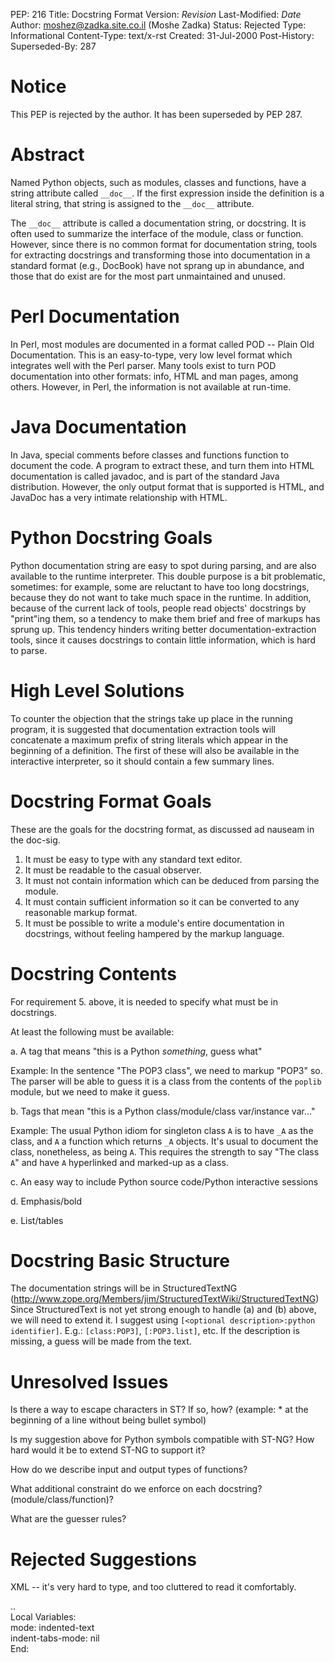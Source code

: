 PEP: 216
Title: Docstring Format
Version: $Revision$
Last-Modified: $Date$
Author: moshez@zadka.site.co.il (Moshe Zadka)
Status: Rejected
Type: Informational
Content-Type: text/x-rst
Created: 31-Jul-2000
Post-History:
Superseded-By: 287


Notice
======

This PEP is rejected by the author.  It has been superseded by PEP
287.


Abstract
========

Named Python objects, such as modules, classes and functions, have a
string attribute called ``__doc__``. If the first expression inside
the definition is a literal string, that string is assigned
to the ``__doc__`` attribute.

The ``__doc__`` attribute is called a documentation string, or docstring.
It is often used to summarize the interface of the module, class or
function. However, since there is no common format for documentation
string, tools for extracting docstrings and transforming those into
documentation in a standard format (e.g., DocBook) have not sprang
up in abundance, and those that do exist are for the most part
unmaintained and unused.


Perl Documentation
==================

In Perl, most modules are documented in a format called POD -- Plain
Old Documentation. This is an easy-to-type, very low level format
which integrates well with the Perl parser. Many tools exist to turn
POD documentation into other formats: info, HTML and man pages, among
others. However, in Perl, the information is not available at run-time.


Java Documentation
==================

In Java, special comments before classes and functions function to
document the code. A program to extract these, and turn them into
HTML documentation is called javadoc, and is part of the standard
Java distribution. However, the only output format that is supported
is HTML, and JavaDoc has a very intimate relationship with HTML.


Python Docstring Goals
======================

Python documentation string are easy to spot during parsing, and are
also available to the runtime interpreter. This double purpose is
a bit problematic, sometimes: for example, some are reluctant to have
too long docstrings, because they do not want to take much space in
the runtime. In addition, because of the current lack of tools, people
read objects' docstrings by "print"ing them, so a tendency to make them
brief and free of markups has sprung up. This tendency hinders writing
better documentation-extraction tools, since it causes docstrings to
contain little information, which is hard to parse.


High Level Solutions
====================

To counter the objection that the strings take up place in the running
program, it is suggested that documentation extraction tools will
concatenate a maximum prefix of string literals which appear in the
beginning of a definition. The first of these will also be available
in the interactive interpreter, so it should contain a few summary
lines.


Docstring Format Goals
======================

These are the goals for the docstring format, as discussed ad nauseam
in the doc-sig.

1. It must be easy to type with any standard text editor.
2. It must be readable to the casual observer.
3. It must not contain information which can be deduced from parsing
   the module.
4. It must contain sufficient information so it can be converted
   to any reasonable markup format.
5. It must be possible to write a module's entire documentation in
   docstrings, without feeling hampered by the markup language.


Docstring Contents
==================

For requirement 5. above, it is needed to specify what must be
in docstrings.

At least the following must be available:

a. A tag that means "this is a Python *something*, guess what"

   Example: In the sentence "The POP3 class", we need to markup "POP3"
   so. The parser will be able to guess it is a class from the contents
   of the ``poplib`` module, but we need to make it guess.

b. Tags that mean "this is a Python class/module/class var/instance var..."

   Example: The usual Python idiom for singleton class ``A`` is to have ``_A``
   as the class, and ``A`` a function which returns ``_A`` objects. It's usual
   to document the class, nonetheless, as being ``A``. This requires the
   strength to say "The class ``A``" and have ``A`` hyperlinked and marked-up
   as a class.

c. An easy way to include Python source code/Python interactive sessions

d. Emphasis/bold

e. List/tables


Docstring Basic Structure
=========================

The documentation strings will be in StructuredTextNG
(http://www.zope.org/Members/jim/StructuredTextWiki/StructuredTextNG)
Since StructuredText is not yet strong enough to handle (a) and (b)
above, we will need to extend it. I suggest using
``[<optional description>:python identifier]``.
E.g.: ``[class:POP3]``, ``[:POP3.list]``, etc. If the description is missing,
a guess will be made from the text.


Unresolved Issues
=================

Is there a way to escape characters in ST? If so, how?
(example: * at the beginning of a line without being bullet symbol)

Is my suggestion above for Python symbols compatible with ST-NG?
How hard would it be to extend ST-NG to support it?

How do we describe input and output types of functions?

What additional constraint do we enforce on each docstring?
(module/class/function)?

What are the guesser rules?


Rejected Suggestions
====================

XML -- it's very hard to type, and too cluttered to read it comfortably.



..  
  Local Variables:  
  mode: indented-text  
  indent-tabs-mode: nil  
  End:  
